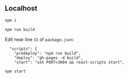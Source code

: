## Localhost

```sh
npm i
```

```sh
npm run build
```

Edit near line `15` of `package.json`:

``` title="package.json"
  "scripts": {
    "predeploy": "npm run build",
    "deploy": "gh-pages -d build",
    "start": "set PORT=3004 && react-scripts start",
```

```sh
npm start
```